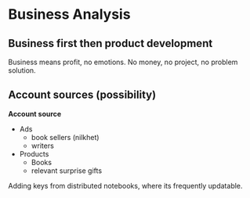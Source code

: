 # Business Analysis #

Business first then product development
---------------------------------------
Business means profit, no emotions. No money, no project, no problem solution.


Account sources (possibility)
-----------------------------
**Account source**
  - Ads
    - book sellers (nilkhet)
    - writers
  - Products
    - Books
    - relevant surprise gifts

Adding keys from distributed notebooks, where its frequently updatable.
